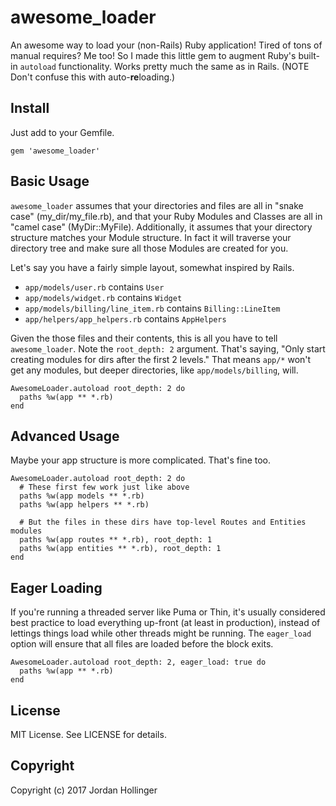 # awesome_loader

An awesome way to load your (non-Rails) Ruby application! Tired of tons of manual requires? Me too! So I made this little gem to augment Ruby's built-in `autoload` functionality. Works pretty much the same as in Rails. (NOTE Don't confuse this with auto-**re**loading.)

## Install

Just add to your Gemfile.

    gem 'awesome_loader'

## Basic Usage

`awesome_loader` assumes that your directories and files are all in "snake case" (my_dir/my_file.rb), and that your Ruby Modules and Classes are all in "camel case" (MyDir::MyFile). Additionally, it assumes that your directory structure matches your Module structure. In fact it will traverse your directory tree and make sure all those Modules are created for you.

Let's say you have a fairly simple layout, somewhat inspired by Rails.

* `app/models/user.rb` contains `User`
* `app/models/widget.rb` contains `Widget`
* `app/models/billing/line_item.rb` contains `Billing::LineItem`
* `app/helpers/app_helpers.rb` contains `AppHelpers`

Given the those files and their contents, this is all you have to tell `awesome_loader`. Note the `root_depth: 2` argument. That's saying, "Only start creating modules for dirs after the first 2 levels." That means `app/*` won't get any modules, but deeper directories, like `app/models/billing`, will.

    AwesomeLoader.autoload root_depth: 2 do
      paths %w(app ** *.rb)
    end

## Advanced Usage

Maybe your app structure is more complicated. That's fine too.

    AwesomeLoader.autoload root_depth: 2 do
      # These first few work just like above
      paths %w(app models ** *.rb)
      paths %w(app helpers ** *.rb)

      # But the files in these dirs have top-level Routes and Entities modules
      paths %w(app routes ** *.rb), root_depth: 1
      paths %w(app entities ** *.rb), root_depth: 1
    end

## Eager Loading

If you're running a threaded server like Puma or Thin, it's usually considered best practice to load everything up-front (at least in production), instead of lettings things load while other threads might be running. The `eager_load` option will ensure that all files are loaded before the block exits.

    AwesomeLoader.autoload root_depth: 2, eager_load: true do
      paths %w(app ** *.rb)
    end

## License

MIT License. See LICENSE for details.

## Copyright

Copyright (c) 2017 Jordan Hollinger
